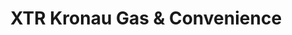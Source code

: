 ---
title: "XTR Kronau Gas & Convenience"
url: /kronau/xtr-kronau-gas-and-convenience/
shop: convenience
---